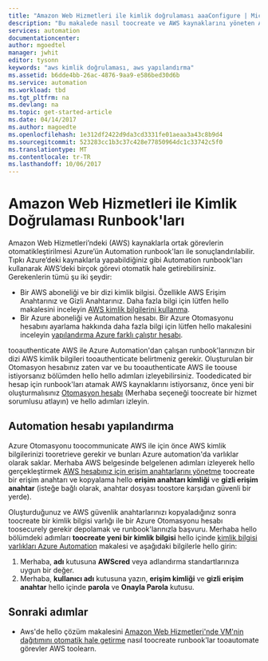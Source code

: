 ```yaml
---
title: "Amazon Web Hizmetleri ile kimlik doğrulaması aaaConfigure | Microsoft Docs"
description: "Bu makalede nasıl toocreate ve AWS kaynaklarını yöneten Azure automation'daki runbook'lar için bir AWS kimlik bilgisi doğrulayın."
services: automation
documentationcenter: 
author: mgoedtel
manager: jwhit
editor: tysonn
keywords: "aws kimlik doğrulaması, aws yapılandırma"
ms.assetid: b6dde4bb-26ac-4876-9aa9-e586bed30d6b
ms.service: automation
ms.workload: tbd
ms.tgt_pltfrm: na
ms.devlang: na
ms.topic: get-started-article
ms.date: 04/14/2017
ms.author: magoedte
ms.openlocfilehash: 1e312df2422d9da3cd3331fe01aeaa3a43c8b9d4
ms.sourcegitcommit: 523283cc1b3c37c428e77850964dc1c33742c5f0
ms.translationtype: MT
ms.contentlocale: tr-TR
ms.lasthandoff: 10/06/2017
---
```

# <a name="authenticate-runbooks-with-amazon-web-services"></a>Amazon Web Hizmetleri ile Kimlik Doğrulaması Runbook'ları
Amazon Web Hizmetleri’ndeki (AWS) kaynaklarla ortak görevlerin otomatikleştirilmesi Azure’ün Automation runbook'ları ile sonuçlandırılabilir.  Tıpkı Azure’deki kaynaklarla yapabildiğiniz gibi Automation runbook'ları kullanarak AWS’deki birçok görevi otomatik hale getirebilirsiniz.  Gerekenlerin tümü şu iki şeydir:

* Bir AWS aboneliği ve bir dizi kimlik bilgisi.  Özellikle AWS Erişim Anahtarınız ve Gizli Anahtarınız.  Daha fazla bilgi için lütfen hello makalesini inceleyin [AWS kimlik bilgilerini kullanma](http://docs.aws.amazon.com/powershell/latest/userguide/specifying-your-aws-credentials.html).
* Bir Azure aboneliği ve Automation hesabı.  Bir Azure Otomasyonu hesabını ayarlama hakkında daha fazla bilgi için lütfen hello makalesini inceleyin [yapılandırma Azure farklı çalıştır hesabı](automation-sec-configure-azure-runas-account.md).  

tooauthenticate AWS ile Azure Automation'dan çalışan runbook'larınızın bir dizi AWS kimlik bilgileri tooauthenticate belirtmeniz gerekir. Oluşturulan bir Otomasyon hesabınız zaten var ve bu tooauthenticate AWS ile toouse istiyorsanız bölümden hello hello adımları izleyebilirsiniz.  Toodedicated bir hesap için runbook'ları atamak AWS kaynaklarını istiyorsanız, önce yeni bir oluşturmalısınız [Otomasyon hesabı](automation-offering-get-started.md) (Merhaba seçeneği toocreate bir hizmet sorumlusu atlayın) ve hello adımları izleyin.

## <a name="configure-automation-account"></a>Automation hesabı yapılandırma
Azure Otomasyonu toocommunicate AWS ile için önce AWS kimlik bilgilerinizi tooretrieve gerekir ve bunları Azure automation'da varlıklar olarak saklar.  Merhaba AWS belgesinde belgelenen adımları izleyerek hello gerçekleştirmek [AWS hesabınız için erişim anahtarlarını yönetme](http://docs.aws.amazon.com/general/latest/gr/managing-aws-access-keys.html) toocreate bir erişim anahtarı ve kopyalama hello **erişim anahtarı kimliği** ve **gizli erişim anahtar** (isteğe bağlı olarak, anahtar dosyası toostore karşıdan güvenli bir yerde).

Oluşturduğunuz ve AWS güvenlik anahtarlarınızı kopyaladığınız sonra toocreate bir kimlik bilgisi varlığı ile bir Azure Otomasyonu hesabı toosecurely gerekir depolamak ve runbook'larınızla başvuru.  Merhaba hello bölümdeki adımları **toocreate yeni bir kimlik bilgisi** hello içinde [kimlik bilgisi varlıkları Azure Automation](automation-credentials.md#to-create-a-new-credential-asset-with-the-azure-portal) makalesi ve aşağıdaki bilgilerle hello girin:

1. Merhaba, **adı** kutusuna **AWScred** veya adlandırma standartlarınıza uygun bir değer.  
2. Merhaba, **kullanıcı adı** kutusuna yazın, **erişim kimliği** ve **gizli erişim anahtar** hello içinde **parola** ve **Onayla Parola** kutusu.   

## <a name="next-steps"></a>Sonraki adımlar
* Aws'de hello çözüm makalesini [Amazon Web Hizmetleri'nde VM'nin dağıtımını otomatik hale getirme](automation-scenario-aws-deployment.md) nasıl toocreate runbook'lar tooautomate görevler AWS toolearn.

